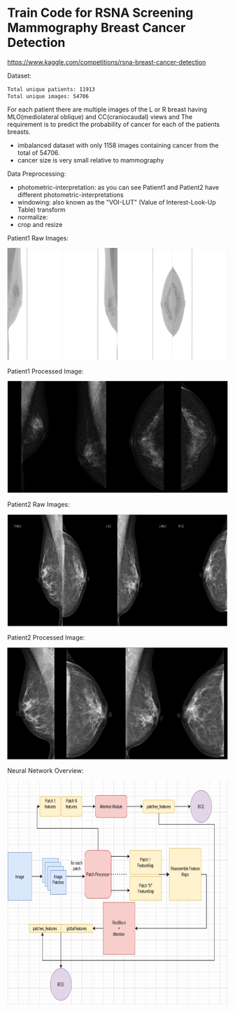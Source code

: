 # Train Code for RSNA Screening Mammography Breast Cancer Detection

https://www.kaggle.com/competitions/rsna-breast-cancer-detection

Dataset:

    Total unique patients: 11913
    Total unique images: 54706

For each patient there are multiple images of the L or R breast having MLO(mediolateral oblique) and CC(craniocaudal) views and 
The requirement is to predict the probability of cancer for each of the patients breasts.

- imbalanced dataset with only 1158 images containing cancer from the total of 54706.
- cancer size is very small relative to mammography

Data Preprocessing:
 - photometric-interpretation: as you can see Patient1 and Patient2 have different photometric-interpretations
 - windowing: also known as the "VOI-LUT" (Value of Interest-Look-Up Table) transform
 - normalize:
 - crop and resize

Patient1 Raw Images:

<img height="256" src="resources/Patient1Raw.PNG" width="1024"/>

Patient1 Processed Image:

<img height="256" src="resources/Patient1Processed.PNG" width="1024"/>

Patient2 Raw Images:

<img height="256" src="resources/Patient2Raw.PNG" width="1024"/>

Patient2 Processed Image:

<img height="256" src="resources/Patient2Processed.PNG" width="1024"/>



Neural Network Overview:

<img height="512" src="resources/Network Architecture.PNG" width="1024"/>
